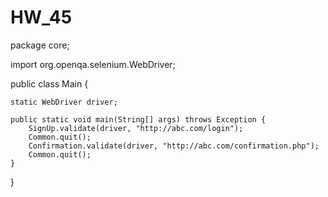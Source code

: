# HW_45

package core;

import org.openqa.selenium.WebDriver;

public class Main {

	static WebDriver driver;

	public static void main(String[] args) throws Exception {
		SignUp.validate(driver, "http://abc.com/login");
		Common.quit();
		Confirmation.validate(driver, "http://abc.com/confirmation.php");
		Common.quit();
	}
}
